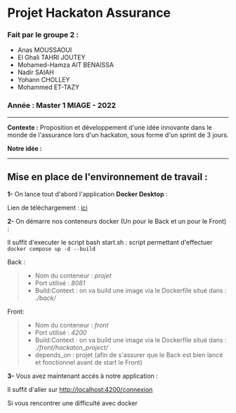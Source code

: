 # Projet Hackaton Assurance

### Fait par le groupe 2 :
- Anas MOUSSAOUI 
- El Ghali TAHRI JOUTEY
- Mohamed-Hamza AIT BENAISSA
- Nadir SAIAH
- Yohann CHOLLEY
- Mohammed ET-TAZY
  
### Année : Master 1 MIAGE - 2022

------------

**Contexte :** Proposition et développement d'une idée innovante dans le monde de l'assurance lors d'un hackaton, sous forme d'un sprint de 3 jours. 

**Notre idée :**

------------

Mise en place de l'environnement de travail :
----------------

**1-** On lance tout d'abord l'application **Docker Desktop** :

Lien de téléchargement : [ici](https://www.docker.com/products/docker-desktop/)

**2-** On démarre nos conteneurs docker (Un pour le Back et un pour le Front) :

Il suffit d'executer le script bash start.sh : script permettant d'effectuer ``` docker compose up -d --build ```

Back :
>- Nom du conteneur : *projet*
>- Port utilisé : *8081*
>- Build:Context : on va build une image via le Dockerfile situé dans : *./back/*

Front:
>- Nom du conteneur : *front*
>- Port utilisé : *4200*
>- Build:Context : on va build une image via le Dockerfile situé dans : *./front/hackaton_project/*
>- depends_on : projet (afin de s'assurer que le Back est bien lancé et fonctionnel avant de start le Front)

**3-** Vous avez maintenant accés à notre application :

Il suffit d'aller sur [http://localhost:4200/connexion](http://localhost:4200/connexion)

Si vous rencontrer une difficulté avec docker




